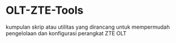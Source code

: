 # OLT-ZTE-Tools
kumpulan skrip atau utilitas yang dirancang untuk mempermudah pengelolaan dan konfigurasi perangkat ZTE OLT
